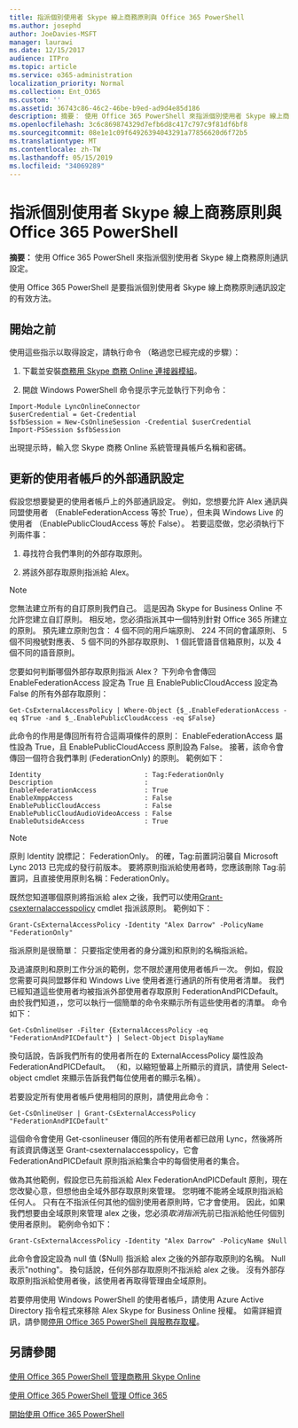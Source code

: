 ```yaml
---
title: 指派個別使用者 Skype 線上商務原則與 Office 365 PowerShell
ms.author: josephd
author: JoeDavies-MSFT
manager: laurawi
ms.date: 12/15/2017
audience: ITPro
ms.topic: article
ms.service: o365-administration
localization_priority: Normal
ms.collection: Ent_O365
ms.custom: ''
ms.assetid: 36743c86-46c2-46be-b9ed-ad9d4e85d186
description: 摘要： 使用 Office 365 PowerShell 來指派個別使用者 Skype 線上商務原則通訊設定。
ms.openlocfilehash: 3c6c869874329d7efb6d8c417c797c9f81df6bf8
ms.sourcegitcommit: 08e1e1c09f64926394043291a77856620d6f72b5
ms.translationtype: MT
ms.contentlocale: zh-TW
ms.lasthandoff: 05/15/2019
ms.locfileid: "34069289"
---
```

# <a name="assign-per-user-skype-for-business-online-policies-with-office-365-powershell"></a>指派個別使用者 Skype 線上商務原則與 Office 365 PowerShell

 **摘要：** 使用 Office 365 PowerShell 來指派個別使用者 Skype 線上商務原則通訊設定。
  
使用 Office 365 PowerShell 是要指派個別使用者 Skype 線上商務原則通訊設定的有效方法。
  
## <a name="before-you-begin"></a>開始之前

使用這些指示以取得設定，請執行命令 （略過您已經完成的步驟）：
  
1. 下載並安裝[商務用 Skype 商務 Online 連接器模組](https://www.microsoft.com/en-us/download/details.aspx?id=39366)。
    
2. 開啟 Windows PowerShell 命令提示字元並執行下列命令： 
    
  ```
  Import-Module LyncOnlineConnector
$userCredential = Get-Credential
$sfbSession = New-CsOnlineSession -Credential $userCredential
Import-PSSession $sfbSession
  ```
出現提示時，輸入您 Skype 商務 Online 系統管理員帳戶名稱和密碼。
    
## <a name="updating-external-communication-settings-for-a-user-account"></a>更新的使用者帳戶的外部通訊設定

假設您想要變更的使用者帳戶上的外部通訊設定。 例如，您想要允許 Alex 通訊與同盟使用者 （EnableFederationAccess 等於 True），但未與 Windows Live 的使用者 （EnablePublicCloudAccess 等於 False）。 若要這麼做，您必須執行下列兩件事：
  
1. 尋找符合我們準則的外部存取原則。
    
2. 將該外部存取原則指派給 Alex。
    
> [!NOTE]
>  您無法建立所有的自訂原則我們自己。 這是因為 Skype for Business Online 不允許您建立自訂原則。 相反地，您必須指派其中一個特別針對 Office 365 所建立的原則。 預先建立原則包含： 4 個不同的用戶端原則、 224 不同的會議原則、 5 個不同撥號對應表、 5 個不同的外部存取原則、 1 個託管語音信箱原則，以及 4 個不同的語音原則。
  
您要如何判斷哪個外部存取原則指派 Alex？ 下列命令會傳回 EnableFederationAccess 設定為 True 且 EnablePublicCloudAccess 設定為 False 的所有外部存取原則：
  
```
Get-CsExternalAccessPolicy | Where-Object {$_.EnableFederationAccess -eq $True -and $_.EnablePublicCloudAccess -eq $False}
```

此命令的作用是傳回所有符合這兩項條件的原則： EnableFederationAccess 屬性設為 True，且 EnablePublicCloudAccess 原則設為 False。 接著，該命令會傳回一個符合我們準則 (FederationOnly) 的原則。 範例如下：
  
```
Identity                          : Tag:FederationOnly
Description                       :
EnableFederationAccess            : True
EnableXmppAccess                  : False
EnablePublicCloudAccess           : False
EnablePublicCloudAudioVideoAccess : False
EnableOutsideAccess               : True
```

> [!NOTE]
> 原則 Identity 說標記： FederationOnly。 的確，Tag:前置詞沿襲自 Microsoft Lync 2013 已完成的發行前版本。 要將原則指派給使用者時，您應該刪除 Tag:前置詞，且直接使用原則名稱：FederationOnly。 
  
既然您知道哪個原則將指派給 alex 之後，我們可以使用[Grant-csexternalaccesspolicy](https://go.microsoft.com/fwlink/?LinkId=523974) cmdlet 指派該原則。 範例如下：
  
```
Grant-CsExternalAccessPolicy -Identity "Alex Darrow" -PolicyName "FederationOnly"
```

指派原則是很簡單： 只要指定使用者的身分識別和原則的名稱指派給。 
  
及過濾原則和原則工作分派的範例，您不限於運用使用者帳戶一次。 例如，假設您需要可與同盟夥伴和 Windows Live 使用者進行通訊的所有使用者清單。 我們已經知道這些使用者均被指派外部使用者存取原則 FederationAndPICDefault。 由於我們知道，，您可以執行一個簡單的命令來顯示所有這些使用者的清單。 命令如下：
  
```
Get-CsOnlineUser -Filter {ExternalAccessPolicy -eq "FederationAndPICDefault"} | Select-Object DisplayName
```

換句話說，告訴我們所有的使用者所在的 ExternalAccessPolicy 屬性設為 FederationAndPICDefault。 （和，以縮短螢幕上所顯示的資訊，請使用 Select-object cmdlet 來顯示告訴我們每位使用者的顯示名稱）。 
  
若要設定所有使用者帳戶使用相同的原則，請使用此命令：
  
```
Get-CsOnlineUser | Grant-CsExternalAccessPolicy "FederationAndPICDefault"
```

這個命令會使用 Get-csonlineuser 傳回的所有使用者都已啟用 Lync，然後將所有該資訊傳送至 Grant-csexternalaccesspolicy，它會 FederationAndPICDefault 原則指派給集合中的每個使用者的集合。
  
做為其他範例，假設您已先前指派給 Alex FederationAndPICDefault 原則，現在您改變心意，但想他由全域外部存取原則來管理。 您明確不能將全域原則指派給任何人。 只有在不指派任何其他的個別使用者原則時，它才會使用。 因此，如果我們想要由全域原則來管理 alex 之後，您必須*取消指派*先前已指派給他任何個別使用者原則。 範例命令如下：
  
```
Grant-CsExternalAccessPolicy -Identity "Alex Darrow" -PolicyName $Null
```

此命令會設定設為 null 值 ($Null) 指派給 alex 之後的外部存取原則的名稱。 Null 表示"nothing"。 換句話說，任何外部存取原則不指派給 alex 之後。 沒有外部存取原則指派給使用者後，該使用者再取得管理由全域原則。
  
若要停用使用 Windows PowerShell 的使用者帳戶，請使用 Azure Active Directory 指令程式來移除 Alex Skype for Business Online 授權。 如需詳細資訊，請參閱[停用 Office 365 PowerShell 與服務存取權](assign-licenses-to-user-accounts-with-office-365-powershell.md)。
  
## <a name="see-also"></a>另請參閱

#### 

[使用 Office 365 PowerShell 管理商務用 Skype Online](manage-skype-for-business-online-with-office-365-powershell.md)
  
[使用 Office 365 PowerShell 管理 Office 365](manage-office-365-with-office-365-powershell.md)
  
[開始使用 Office 365 PowerShell](getting-started-with-office-365-powershell.md)


